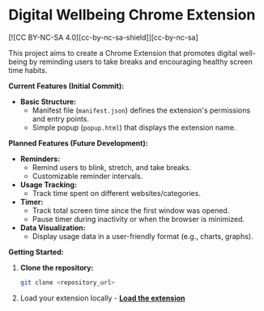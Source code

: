 # Digital Wellbeing Chrome Extension

[![CC BY-NC-SA 4.0][cc-by-nc-sa-shield]][cc-by-nc-sa]

This project aims to create a Chrome Extension that promotes digital well-being by reminding users to take breaks and encouraging healthy screen time habits.

**Current Features (Initial Commit):**

- **Basic Structure:**
  - Manifest file (`manifest.json`) defines the extension's permissions and entry points.
  - Simple popup (`popup.html`) that displays the extension name.

**Planned Features (Future Development):**

- **Reminders:**
  - Remind users to blink, stretch, and take breaks.
  - Customizable reminder intervals.
- **Usage Tracking:**
  - Track time spent on different websites/categories.
- **Timer:**
  - Track total screen time since the first window was opened.
  - Pause timer during inactivity or when the browser is minimized.
- **Data Visualization:**
  - Display usage data in a user-friendly format (e.g., charts, graphs).

**Getting Started:**

1. **Clone the repository:**
   ```bash
   git clone <repository_url>
   ```
2. Load your extension locally - **[Load the extension]([`https://developer.chrome.com/docs/extensions/get-started/tutorial/hello-world#load-unpacked`])**
